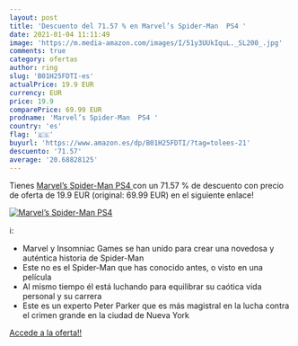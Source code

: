 ```yaml
---
layout: post
title: 'Descuento del 71.57 % en Marvel’s Spider-Man  PS4 '
date: 2021-01-04 11:11:49
image: 'https://m.media-amazon.com/images/I/51y3UUkIquL._SL200_.jpg'
comments: true
category: ofertas
author: ring
slug: 'B01H25FDTI-es'
actualPrice: 19.9 EUR
currency: EUR
price: 19.9
comparePrice: 69.99 EUR
prodname: 'Marvel’s Spider-Man  PS4 '
country: 'es'
flag: '🇪🇸'
buyurl: 'https://www.amazon.es/dp/B01H25FDTI/?tag=tolees-21'
descuento: '71.57'
average: '20.68828125'
---
```


Tienes [Marvel’s Spider-Man  PS4 ](https://www.amazon.es/dp/B01H25FDTI/?tag=tolees-21) con un 71.57 % de descuento con precio de oferta de 19.9 EUR (original: 69.99 EUR) en el siguiente enlace!

[![Marvel’s Spider-Man  PS4 ](https://m.media-amazon.com/images/I/51y3UUkIquL._SL200_.jpg)](https://www.amazon.es/dp/B01H25FDTI/?tag=tolees-21)

ℹ️:

- Marvel y Insomniac Games se han unido para crear una novedosa y auténtica historia de Spider-Man
- Este no es el Spider-Man que has conocido antes, o visto en una película
- Al mismo tiempo él está luchando para equilibrar su caótica vida personal y su carrera
- Este es un experto Peter Parker que es más magistral en la lucha contra el crimen grande en la ciudad de Nueva York

[Accede a la oferta!!](https://www.amazon.es/dp/B01H25FDTI/?tag=tolees-21)
